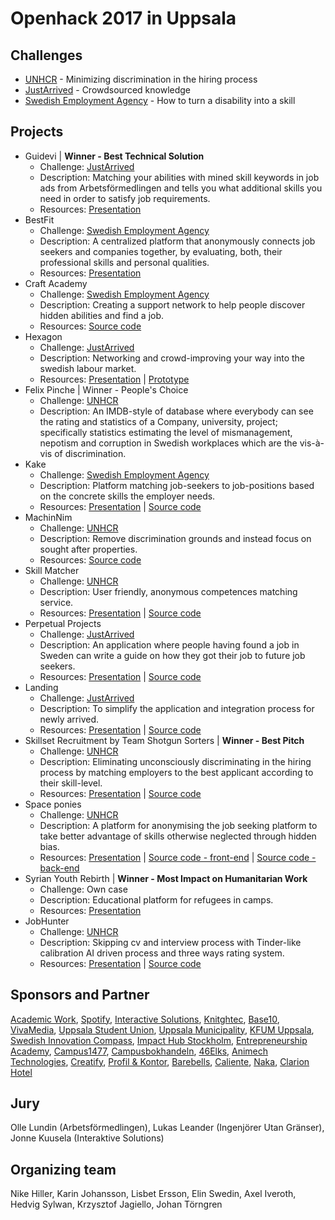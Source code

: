 # Openhack 2017 in Uppsala

## Challenges
* [UNHCR](../../Challenges/UNHCR/UNHCR_2017.md) - Minimizing discrimination in the hiring process
* [JustArrived](../../Challenges/JustArrived/JustArrived_2017.md) - Crowdsourced knowledge
* [Swedish Employment Agency](../../Challenges/SwedishEmploymentAgency/SwedishEmploymentAgency_2017.md) - How to turn a disability into a skill

## Projects
* Guidevi | **Winner - Best Technical Solution**
  * Challenge: [JustArrived](../../Challenges/JustArrived/JustArrived_2017.md)
  * Description: Matching your abilities with mined skill keywords in job ads from Arbetsförmedlingen and tells you what additional skills you need in order to satisfy job requirements.
  * Resources: [Presentation](Presentations/Guidevi.pptx)
* BestFit
  * Challenge: [Swedish Employment Agency](../../Challenges/SwedishEmploymentAgency_2017.md)
  * Description: A centralized platform that anonymously connects job seekers and companies together, by evaluating, both, their professional skills and personal qualities.
  * Resources: [Presentation](Presentations/BestFit.pptx)
* Craft Academy
  * Challenge: [Swedish Employment Agency](../../Challenges/SwedishEmploymentAgency_2017.md)
  * Description: Creating a support network to help people discover hidden abilities and find a job.
  * Resources: [Source code](https://github.com/OpenHackC4H/2017-Uppsala-Craft-Academy)
* Hexagon
  * Challenge: [JustArrived](../../Challenges/JustArrived/JustArrived_2017.md)
  * Description: Networking and crowd-improving your way into the swedish labour market.
  * Resources: [Presentation](Presentations/Hexagon.pptx) | [Prototype](https://projects.invisionapp.com/share/C9C02L8MG#/screens)
* Felix Pinche | Winner - People's Choice
  * Challenge: [UNHCR](../../Challenges/UNHCR/UNHCR_2017.md)
  * Description: An IMDB-style of database where everybody can see the rating and statistics of a Company, university, project; specifically statistics estimating the level of mismanagement, nepotism and corruption in Swedish workplaces which are the vis-à-vis of discrimination.
* Kake
  * Challenge: [Swedish Employment Agency](../../Challenges/SwedishEmploymentAgency_2017.md)
  * Description: Platform matching job-seekers to job-positions based on the concrete skills the employer needs.
  * Resources: [Presentation](Presentations/Kake.pptx) | [Source code](https://github.com/OpenHackC4H/2017-Uppsala-Kake)
* MachinNim
  * Challenge: [UNHCR](../../Challenges/UNHCR/UNHCR_2017.md)
  * Description: Remove discrimination grounds and instead focus on sought after properties.
  * Resources: [Source code](https://github.com/OpenHackC4H/2017-Uppsala-MachinNim)
* Skill Matcher
  * Challenge: [UNHCR](../../Challenges/UNHCR/UNHCR_2017.md)
  * Description: User friendly, anonymous competences matching service.
  * Resources: [Presentation](Presentations/SkillMatcher.pptx) | [Source code](https://github.com/OpenHackC4H/2017-Uppsala-Skillmatcher)
* Perpetual Projects
  * Challenge: [JustArrived](../../Challenges/JustArrived/JustArrived_2017.md)
  * Description: An application where people having found a job in Sweden can write a guide on how they got their job to future job seekers.
  * Resources: [Presentation](Presentations/PerpetualProjects.odp) | [Source code](https://github.com/OpenHackC4H/2017-Uppsala-Perpetual-Projects)
* Landing
  * Challenge: [JustArrived](../../Challenges/JustArrived/JustArrived_2017.md)
  * Description:  To simplify the application and integration process for newly arrived.
  * Resources: [Presentation](Presentations/Landing.pdf) | [Source code](https://github.com/OpenHackC4H/2017-Uppsala-Landing)
* Skillset Recruitment by Team Shotgun Sorters | **Winner - Best Pitch**
  * Challenge: [UNHCR](../../Challenges/UNHCR/UNHCR_2017.md)
  * Description: Eliminating unconsciously discriminating in the hiring process by matching employers to the best applicant according to their skill-level.
  * Resources: [Presentation](Presentations/SkillsetRecruitment.pptx) | [Source code](https://github.com/OpenHackC4H/2017-Uppsala-SkillsetRecruitment)
* Space ponies
  * Challenge: [UNHCR](../../Challenges/UNHCR_2017.md)
  * Description: A platform for anonymising the job seeking platform to take better advantage of skills otherwise neglected through hidden bias.
  * Resources: [Presentation](Presentations/SpacePonies.pptx) | [Source code - front-end](https://bitbucket.org/spaceponies/frontend.git) | [Source code - back-end](https://bitbucket.org/spaceponies/backend.git)
* Syrian Youth Rebirth | **Winner - Most Impact on Humanitarian Work**
  * Challenge: Own case
  * Description: Educational platform for refugees in camps.
  * Resources: [Presentation](Presentations/SyrianYouthRebirth.pptx)
* JobHunter
  * Challenge: [UNHCR](../../Challenges/UNHCR/UNHCR_2017.md)
  * Description: Skipping cv and interview process with Tinder-like calibration AI driven process and three ways rating system.
  * Resources: [Presentation](https://prezi.com/view/A6RX6BnojuLm2oLCr7j3/) | [Source code](https://github.com/OpenHackC4H/2017-Uppsala-JobHunter)

## Sponsors and Partner
[Academic Work](https://www.academicwork.se/), [Spotify](https://www.spotify.com/se/), [Interactive Solutions](https://interactivesolutions.se/), [Knitghtec](http://www.knightec.se/), [Base10](https://www.facebook.com/base10uppsala/), [VivaMedia](https://vivamedia.se/), [Uppsala Student Union](https://www.utn.se/en), [Uppsala Municipality](https://www.uppsala.se/), [KFUM Uppsala](http://uppsala.kfum.se/om-oss/kfum-uppsala-idag/), [Swedish Innovation Compass](http://swedishinnovationcompass.com/?lang=sv), [Impact Hub Stockholm](http://www.impacthub.net/), [Entrepreneurship Academy](http://www.entrepreneursacademy.se/), [Campus1477](http://campus1477.se/sv/), [Campusbokhandeln](https://campusbokhandeln.se/), [46Elks](https://46elks.se/), [Animech Technologies](http://www.animechtechnologies.com/start), [Creatify](http://www.creatify.se/), [Profil & Kontor](http://www.knkontor.se/), [Barebells](https://barebells.se/), [Caliente](http://www.drink-caliente.com/), [Naka](http://www.nakafocus.se/), [Clarion Hotel](http://www.clarion.nu/)

## Jury
Olle Lundin (Arbetsförmedlingen), Lukas Leander (Ingenjörer Utan Gränser), Jonne Kuusela (Interaktive Solutions)

## Organizing team
Nike Hiller, Karin Johansson, Lisbet Ersson, Elin Swedin, Axel Iveroth, Hedvig Sylwan, Krzysztof Jagiello, Johan Törngren
